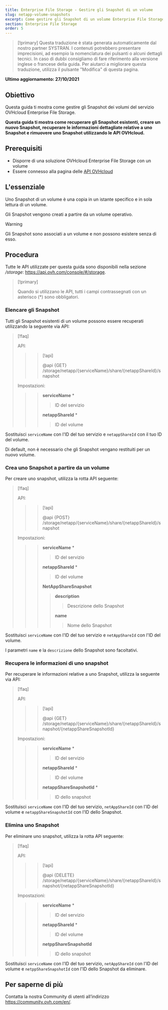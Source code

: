 ```yaml
---
title: Enterprise File Storage - Gestire gli Snapshot di un volume
slug: netapp-volume-snapshots
excerpt: Come gestire gli Snapshot di un volume Enterprise File Storage utilizzando le API OVHcloud
section: Enterprise File Storage
order: 5
---
```


> [!primary]
> Questa traduzione è stata generata automaticamente dal nostro partner SYSTRAN. I contenuti potrebbero presentare imprecisioni, ad esempio la nomenclatura dei pulsanti o alcuni dettagli tecnici. In caso di dubbi consigliamo di fare riferimento alla versione inglese o francese della guida. Per aiutarci a migliorare questa traduzione, utilizza il pulsante "Modifica" di questa pagina.
>

**Ultimo aggiornamento: 27/10/2021**

## Obiettivo

Questa guida ti mostra come gestire gli Snapshot dei volumi del servizio OVHcloud Enterprise File Storage.

**Questa guida ti mostra come recuperare gli Snapshot esistenti, creare un nuovo Snapshot, recuperare le informazioni dettagliate relative a uno Snapshot e rimuovere uno Snapshot utilizzando le API OVHcloud.**

## Prerequisiti

- Disporre di una soluzione OVHcloud Enterprise File Storage con un volume
- Essere connesso alla pagina delle [API OVHcloud](https://api.ovh.com/)

## L'essenziale

Uno Snapshot di un volume è una copia in un istante specifico e in sola lettura di un volume.

Gli Snapshot vengono creati a partire da un volume operativo.

> [!warning]
>
> Gli Snapshot sono associati a un volume e non possono esistere senza di esso.
>

## Procedura

Tutte le API utilizzate per questa guida sono disponibili nella sezione */storage*: <https://api.ovh.com/console/#/storage>.

> [!primary]
>
> Quando si utilizzano le API, tutti i campi contrassegnati con un asterisco (\*) sono obbligatori.
>

### Elencare gli Snapshot

Tutti gli Snapshot esistenti di un volume possono essere recuperati utilizzando la seguente via API:

> [!faq]
>
> API:
>
>> > [!api]
>> >
>> > @api {GET} /storage/netapp/{serviceName}/share/{netappShareId}/snapshot
>>
>>
>
> Impostazioni:
>
>> > **serviceName** *
>> >
>> >> ID del servizio
>> >
>> > **netappShareId** *
>> >
>> >> ID del volume
>

Sostituisci `serviceName` con l'ID del tuo servizio e `netappShareId` con il tuo ID del volume.

Di default, non è necessario che gli Snapshot vengano restituiti per un nuovo volume.

### Crea uno Snapshot a partire da un volume

Per creare uno snapshot, utilizza la rotta API seguente:

> [!faq]
>
> API:
>
>> > [!api]
>> >
>> > @api {POST} /storage/netapp/{serviceName}/share/{netappShareId}/snapshot
>> >
>>
>
> Impostazioni:
>
>> > **serviceName** *
>> >
>> >> ID del servizio
>> >
>> > **netappShareId** *
>> >
>> >> ID del volume
>> >
>> > **NetAppShareSnapshot**
>> >
>> >> **description**
>> >>
>> >> > Descrizione dello Snapshot
>> >>
>> >> **name**
>> >>
>> >> > Nome dello Snapshot
>

Sostituisci `serviceName` con l'ID del tuo servizio e `netAppShareId` con l'ID del volume.

I parametri `name` e la `descrizione` dello Snapshot sono facoltativi.

### Recupera le informazioni di uno snapshot

Per recuperare le informazioni relative a uno Snapshot, utilizza la seguente via API:

> [!faq]
>
> API:
>
>> > [!api]
>> >
>> > @api {GET} /storage/netapp/{serviceName}/share/{netappShareId}/snapshot/{netappShareSnapshotId}
>>
>>
>
> Impostazioni:
>
>> > **serviceName** *
>> >
>> >> ID del servizio
>> >
>> > **netappShareId** *
>> >
>> >> ID del volume
>> >
>> > **netappShareSnapshotId** *
>> >
>> >> ID dello snapshot
>

Sostituisci `serviceName` con l'ID del tuo servizio, `netAppShareId` con l'ID del volume e `netappShareSnapshotId` con l'ID dello Snapshot.

### Elimina uno Snapshot

Per eliminare uno snapshot, utilizza la rotta API seguente:

> [!faq]
>
> API:
>
>> > [!api]
>> >
>> > @api {DELETE} /storage/netapp/{serviceName}/share/{netappShareId}/snapshot/{netappShareSnapshotId}
>>
>>
>
> Impostazioni:
>
>> > **serviceName** *
>> >
>> >> ID del servizio
>> >
>> > **netappShareId** *
>> >
>> >> ID del volume
>> >
>> > **netppShareSnapshotId**
>> >
>> >> ID dello snapshot
>

Sostituisci `serviceName` con l'ID del tuo servizio, `netAppShareId` con l'ID del volume e `netppShareSnapshotId` con l'ID dello Snapshot da eliminare.

## Per saperne di più

Contatta la nostra Community di utenti all’indirizzo <https://community.ovh.com/en/>.

